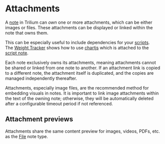 # Attachments
A [note](../Notes.md) in Trilium can _own_ one or more attachments, which can be either images or files. These attachments can be displayed or linked within the note that owns them.

This can be especially useful to include dependencies for your [scripts](../../Note%20Types/Code/Scripts.md). The <a class="reference-link" href="../../Advanced%20Usage/Advanced%20Showcases/Weight%20Tracker.md">Weight Tracker</a> shows how to use [chartjs](https://chartjs.org/) which is attached to the [script note](#root/HcUYTojFohtb).

Each note exclusively owns its attachments, meaning attachments cannot be shared or linked from one note to another. If an attachment link is copied to a different note, the attachment itself is duplicated, and the copies are managed independently thereafter.

Attachments, especially image files, are the recommended method for embedding visuals in notes. It is important to link image attachments within the text of the owning note; otherwise, they will be automatically deleted after a configurable timeout period if not referenced.

## Attachment previews

Attachments share the same content preview for images, videos, PDFs, etc. as the <a class="reference-link" href="../../Note%20Types/File.md">File</a> note type.